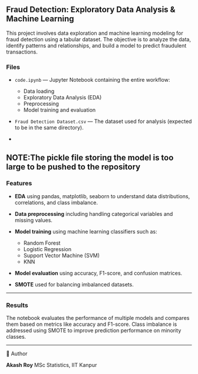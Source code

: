 ##  Fraud Detection: Exploratory Data Analysis & Machine Learning

This project involves data exploration and machine learning modeling for fraud detection using a tabular dataset. The objective is to analyze the data, identify patterns and relationships, and build a model to predict fraudulent transactions.

### Files

* `code.ipynb` — Jupyter Notebook containing the entire workflow:

  * Data loading
  * Exploratory Data Analysis (EDA)
  * Preprocessing
  * Model training and evaluation

* `Fraud Detection Dataset.csv` — The dataset used for analysis (expected to be in the same directory).
* 
NOTE:The pickle file storing the model is too large to be pushed to the repository
---

###  Features

* **EDA** using pandas, matplotlib, seaborn to understand data distributions, correlations, and class imbalance.
* **Data preprocessing** including handling categorical variables and missing values.
* **Model training** using machine learning classifiers such as:

  * Random Forest
  * Logistic Regression
  * Support Vector Machine (SVM)
  * KNN
* **Model evaluation** using accuracy, F1-score, and confusion matrices.
* **SMOTE** used for balancing imbalanced datasets.

---

###  Results

The notebook evaluates the performance of multiple models and compares them based on metrics like accuracy and F1-score. Class imbalance is addressed using SMOTE to improve prediction performance on minority classes.

---
 📌 Author

**Akash Roy**
MSc Statistics, IIT Kanpur


